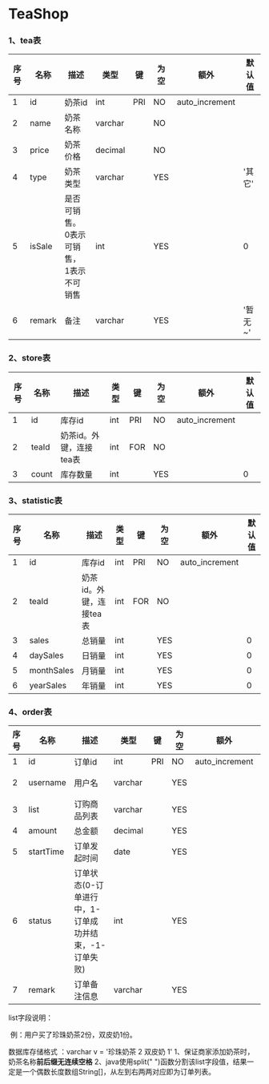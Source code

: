 # TeaShop
### 1、tea表

| 序号 | 名称   | 描述                                               | 类型    | 键   | 为空 | 额外           | 默认值  |
| ---- | ------ | -------------------------------------------------- | ------- | ---- | ---- | -------------- | ------- |
| 1    | id     | 奶茶id                                             | int     | PRI  | NO   | auto_increment |         |
| 2    | name   | 奶茶名称                                           | varchar |      | NO   |                |         |
| 3    | price  | 奶茶价格                                           | decimal |      | NO   |                |         |
| 4    | type   | 奶茶类型                                           | varchar |      | YES  |                | '其它'  |
| 5    | isSale | 是否可销售。<br />0表示可销售，<br />1表示不可销售 | int     |      | YES  |                | 0       |
| 6    | remark | 备注                                               | varchar |      | YES  |                | '暂无~' |



### 2、store表

| 序号 | 名称  | 描述                    | 类型 | 键   | 为空 | 额外           | 默认值 |
| ---- | ----- | ----------------------- | ---- | ---- | ---- | -------------- | ------ |
| 1    | id    | 库存id                  | int  | PRI  | NO   | auto_increment |        |
| 2    | teaId | 奶茶id。外键，连接tea表 | int  | FOR  | NO   |                |        |
| 3    | count | 库存数量                | int  |      | YES  |                | 0      |





### 3、statistic表

| 序号 | 名称       | 描述                    | 类型 | 键   | 为空 | 额外           | 默认值 |
| ---- | ---------- | ----------------------- | ---- | ---- | ---- | -------------- | ------ |
| 1    | id         | 库存id                  | int  | PRI  | NO   | auto_increment |        |
| 2    | teaId      | 奶茶id。外键，连接tea表 | int  | FOR  | NO   |                |        |
| 3    | sales      | 总销量                  | int  |      | YES  |                | 0      |
| 4    | daySales   | 日销量                  | int  |      | YES  |                | 0      |
| 5    | monthSales | 月销量                  | int  |      | YES  |                | 0      |
| 6    | yearSales  | 年销量                  | int  |      | YES  |                | 0      |



### 4、order表

| 序号 | 名称      | 描述                                                  | 类型    | 键   | 为空 | 额外           | 默认值   |
| ---- | --------- | ----------------------------------------------------- | ------- | ---- | ---- | -------------- | -------- |
| 1    | id        | 订单id                                                | int     | PRI  | NO   | auto_increment |          |
| 2    | username  | 用户名                                                | varchar |      | YES  |                | '无名氏' |
| 3    | list      | 订购商品列表                                          | varchar |      | YES  |                | NULL     |
| 4    | amount    | 总金额                                                | decimal |      | YES  |                | NULL     |
| 5    | startTime | 订单发起时间                                          | date    |      | YES  |                | NULL     |
| 6    | status    | 订单状态(0-订单进行中，1-订单成功并结束，-1-订单失败) | int     |      | YES  |                | 0        |
| 7    | remark    | 订单备注信息                                          | varchar |      | YES  |                | '暂无~'  |

list字段说明：

​	例：用户买了珍珠奶茶2份，双皮奶1份。

数据库存储格式 ：varchar v = '珍珠奶茶 2 双皮奶 1'
1、保证商家添加奶茶时，奶茶名称**前后缀无连续空格**
2、java使用split(" ")函数分割该list字段值，结果一定是一个偶数长度数组String[]，从左到右两两对应即为订单列表。
